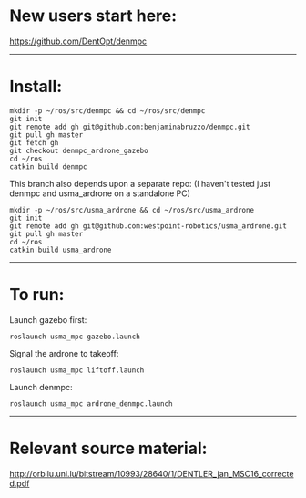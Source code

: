 New users start here: 
=======
https://github.com/DentOpt/denmpc

---
Install:
=======
	mkdir -p ~/ros/src/denmpc && cd ~/ros/src/denmpc 
	git init
	git remote add gh git@github.com:benjaminabruzzo/denmpc.git
	git pull gh master
	git fetch gh
	git checkout denmpc_ardrone_gazebo
	cd ~/ros
	catkin build denmpc

This branch also depends upon a separate repo: (I haven't tested just denmpc and usma_ardrone on a standalone PC)

	mkdir -p ~/ros/src/usma_ardrone && cd ~/ros/src/usma_ardrone
	git init
	git remote add gh git@github.com:westpoint-robotics/usma_ardrone.git
	git pull gh master
	cd ~/ros
	catkin build usma_ardrone

---
To run:
=======

Launch gazebo first:

	roslaunch usma_mpc gazebo.launch 

Signal the ardrone to takeoff:

	roslaunch usma_mpc liftoff.launch 

Launch denmpc:

	roslaunch usma_mpc ardrone_denmpc.launch 



---
Relevant source material:
=======
http://orbilu.uni.lu/bitstream/10993/28640/1/DENTLER_jan_MSC16_corrected.pdf